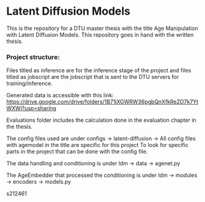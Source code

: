 # Latent Diffusion Models
This is the repository for a DTU master thesis with the title Age Manipulation with Latent Diffusion Models. This repository goes in hand with the written thesis. 

### Project structure: 
Files titled as inference are for the inference stage of the project and files titled as jobscript are the jobscript that is sent to the DTU servers for training/inference. 

Generated data is accessible with this link: https://drive.google.com/drive/folders/1B71jXGWRW36pgbQnXfkReZO7k7YtWXWj?usp=sharing 

Evaluations folder includes the calculation done in the evaluation chapter in the thesis. 

The config files used are under configs -> latent-diffusion -> All config files with agemodel in the title are specific for this project
To look for specific parts in the project that can be done with the config file. 

The data handling and conditioning is under ldm -> data -> agenet.py

The AgeEmbedder that processed the conditioning is under ldm -> modules -> encoders -> models.py

s212461
